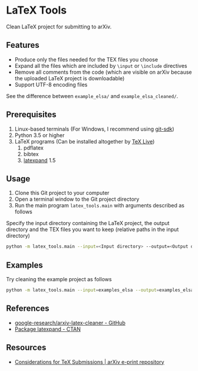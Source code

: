 # LaTeX Tools

Clean LaTeX project for submitting to arXiv.

## Features

* Produce only the files needed for the TEX files you choose
* Expand all the files which are included by `\input` or `\include` directives
* Remove all comments from the code (which are visible on arXiv because the uploaded LaTeX project is downloadable)
* Support UTF-8 encoding files

See the difference between `example_elsa/` and `example_elsa_cleaned/`.

## Prerequisites

1. Linux-based terminals (For Windows, I recommend using [git-sdk](https://github.com/git-for-windows/build-extra/releases))
2. Python 3.5 or higher
3. LaTeX programs (Can be installed altogether by [TeX Live](https://www.tug.org/texlive/))
    1. pdflatex
    2. bibtex
    3. [latexpand](https://www.ctan.org/pkg/latexpand) 1.5

## Usage

1. Clone this Git project to your computer
2. Open a terminal window to the Git project directory
3. Run the main program `latex_tools.main` with arguments described as follows

Specify the input directory containing the LaTeX project, the output directory and the TEX files you want to keep (relative paths in the input directory)

```bash
python -m latex_tools.main --input=<Input directory> --output=<Output directory> --tex=<TEX files to keep>
```

## Examples

Try cleaning the example project as follows

```bash
python -m latex_tools.main --input=examples_elsa --output=examples_elsa_cleaned --tex=main.tex,sup.tex
```

## References

* [google-research/arxiv-latex-cleaner - GitHub](https://github.com/google-research/arxiv-latex-cleaner)
* [Package latexpand - CTAN](https://www.ctan.org/pkg/latexpand)

## Resources

* [Considerations for TeX Submissions | arXiv e-print repository](https://arxiv.org/help/submit_tex)
